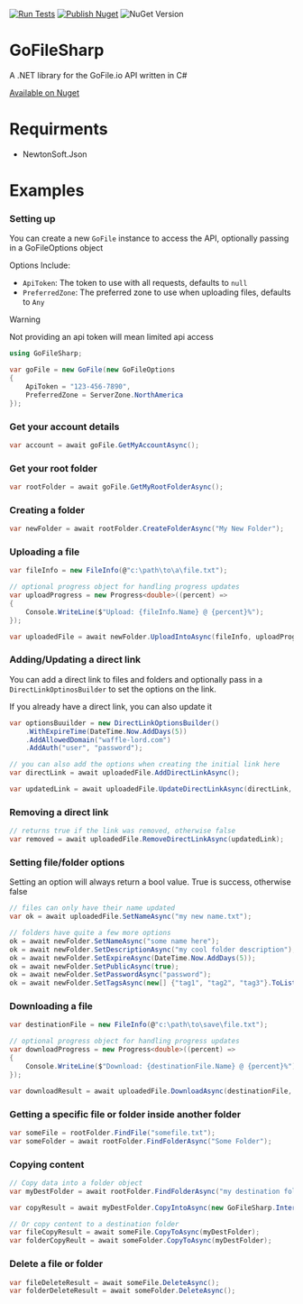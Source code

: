 [![Run Tests](https://github.com/waffle-lord/GoFileSharp/actions/workflows/dotnet.yml/badge.svg)](https://github.com/waffle-lord/GoFileSharp/actions/workflows/dotnet.yml) [![Publish Nuget](https://github.com/waffle-lord/GoFileSharp/actions/workflows/nuget.yml/badge.svg)](https://github.com/waffle-lord/GoFileSharp/actions/workflows/nuget.yml) <img alt="NuGet Version" src="https://img.shields.io/nuget/v/GoFileSharp?label=GoFileSharp Nuget">



# GoFileSharp

A .NET library for the GoFile.io API written in C#

[Available on Nuget](https://www.nuget.org/packages/GoFileSharp)

# Requirments
- NewtonSoft.Json

# Examples

### Setting up
You can create a new `GoFile` instance to access the API, optionally passing in a GoFileOptions object

Options Include:
- `ApiToken`: The token to use with all requests, defaults to `null`
- `PreferredZone`: The preferred zone to use when uploading files, defaults to `Any`

> [!WARNING]
> Not providing an api token will mean limited api access
```cs
using GoFileSharp;

var goFile = new GoFile(new GoFileOptions
{
    ApiToken = "123-456-7890",
    PreferredZone = ServerZone.NorthAmerica
});
```

### Get your account details
```cs
var account = await goFile.GetMyAccountAsync();
```

### Get your root folder
```cs
var rootFolder = await goFile.GetMyRootFolderAsync();
```

### Creating a folder
```cs
var newFolder = await rootFolder.CreateFolderAsync("My New Folder");
```

### Uploading a file
```cs
var fileInfo = new FileInfo(@"c:\path\to\a\file.txt");

// optional progress object for handling progress updates
var uploadProgress = new Progress<double>((percent) => 
{
    Console.WriteLine($"Upload: {fileInfo.Name} @ {percent}%");
});

var uploadedFile = await newFolder.UploadIntoAsync(fileInfo, uploadProgress);
```

### Adding/Updating a direct link
You can add a direct link to files and folders and optionally pass in a `DirectLinkOptinosBuilder` to set the options on the link.

If you already have a direct link, you can also update it
```cs
var optionsBuuilder = new DirectLinkOptionsBuilder()
    .WithExpireTime(DateTime.Now.AddDays(5))
    .AddAllowedDomain("waffle-lord.com")
    .AddAuth("user", "password");

// you can also add the options when creating the initial link here
var directLink = await uploadedFile.AddDirectLinkAsync();

var updatedLink = await uploadedFile.UpdateDirectLinkAsync(directLink, optionsBuuilder);
```

### Removing a direct link
```cs
// returns true if the link was removed, otherwise false
var removed = await uploadedFile.RemoveDirectLinkAsync(updatedLink);
```

### Setting file/folder options
Setting an option will always return a bool value. True is success, otherwise false
```cs
// files can only have their name updated
var ok = await uploadedFile.SetNameAsync("my new name.txt");

// folders have quite a few more options
ok = await newFolder.SetNameAsync("some name here");
ok = await newFolder.SetDescriptionAsync("my cool folder description");
ok = await newFolder.SetExpireAsync(DateTime.Now.AddDays(5));
ok = await newFolder.SetPublicAsync(true);
ok = await newFolder.SetPasswordAsync("password");
ok = await newFolder.SetTagsAsync(new[] {"tag1", "tag2", "tag3"}.ToList());
```

### Downloading a file
```cs
var destinationFile = new FileInfo(@"c:\path\to\save\file.txt");

// optional progress object for handling progress updates
var downloadProgress = new Progress<double>((percent) =>
{
    Console.WriteLine($"Download: {destinationFile.Name} @ {percent}%");
});

var downloadResult = await uploadedFile.DownloadAsync(destinationFile, false, uploadProgress);
```

### Getting a specific file or folder inside another folder
```cs
var someFile = rootFolder.FindFile("somefile.txt");
var someFolder = await rootFolder.FindFolderAsync("Some Folder");
```

### Copying content
```cs
// Copy data into a folder object
var myDestFolder = await rootFolder.FindFolderAsync("my destination folder");

var copyResult = await myDestFolder.CopyIntoAsync(new GoFileSharp.Interfaces.IContent[] { someFile, someFolder });

// Or copy content to a destination folder
var fileCopyResult = await someFile.CopyToAsync(myDestFolder);
var folderCopyReult = await someFolder.CopyToAsync(myDestFolder);
```

### Delete a file or folder
```cs
var fileDeleteResult = await someFile.DeleteAsync();
var folderDeleteResult = await someFolder.DeleteAsync();
```
